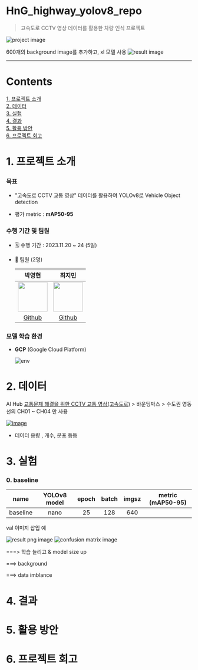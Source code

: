 # HnG_highway_yolov8_repo

> 고속도로 CCTV 영상 데이터를 활용한 차량 인식 프로젝트

![project image](https://github.com/sesac-google-ai-1st/HnG_highway_yolov8_repo/assets/97524127/f84abe72-dc01-4aa1-ba52-0f861b864cc1)


600개의 background image를 추가하고, xl 모델 사용
![result image](https://github.com/sesac-google-ai-1st/HnG_highway_yolov8_repo/assets/72022988/b2ea1fdd-cd31-4bb2-985a-8da2b06fc050)

---

# Contents

[1. 프로젝트 소개](#1-프로젝트-소개) <br>
[2. 데이터](#2-데이터) <br>
[3. 실험](#3-실험) <br>
[4. 결과](#4-결과) <br>
[5. 활용 방안](#5-활용-방안) <br>
[6. 프로젝트 회고](#6-프로젝트-회고) <br>



# 1. 프로젝트 소개

### 목표

- "고속도로 CCTV 교통 영상" 데이터를 활용하여 YOLOv8로 Vehicle Object detection

- 평가 metric : **mAP50-95**

### 수행 기간 및 팀원

- 🗓️ 수행 기간 : 2023.11.20 ~ 24 (5일)

- 🤲 팀원 (2명)<br>

    |박영현|최지민|
    |:-:|:-:|
    |<img src='https://avatars.githubusercontent.com/u/72022988?v=4' height=80 width=80px></img>|<img src='https://avatars.githubusercontent.com/u/97524127?v=4' height=80 width=80px></img>|
    |[Github](https://github.com/yhp2205)|[Github](https://github.com/timmyeos)|

### 모델 학습 환경

- **GCP** (Google Cloud Platform)

    ![env](https://github.com/sesac-google-ai-1st/HnG_highway_yolov8_repo/assets/72022988/2a8c8554-13f3-491f-b38e-655656a1d5dc)


# 2. 데이터

AI Hub [교통문제 해결을 위한 CCTV 교통 영상(고속도로)](https://aihub.or.kr/aihubdata/data/view.do?currMenu=115&topMenu=100&dataSetSn=164) > 바운딩박스 > 수도권 영동선의 CH01 ~ CH04 만 사용
  
[![image](https://github.com/sesac-google-ai-1st/HnG_highway_yolov8_repo/assets/97524127/266be1c4-8979-4f71-a610-3f7da727c4da)](https://aihub.or.kr/aihubdata/data/view.do?currMenu=115&topMenu=100&dataSetSn=164)

- 데이터 용량 , 개수, 분포 등등


# 3. 실험

### 0. baseline

|   name   | YOLOv8 model | epoch | batch | imgsz | metric (mAP50-95) |
|:--------:|:------------:|:-----:|:-----:|:-----:|:-----------------:|
| baseline |     nano     |   25  |  128  |  640  |                   |

val 이미지 삽입 예

![result png image](https://github.com/sesac-google-ai-1st/HnG_highway_yolov8_repo/assets/97524127/475e47df-1d4a-4254-a731-b1cd5bd5a06e)
![confusion matrix image](https://github.com/sesac-google-ai-1st/HnG_highway_yolov8_repo/assets/97524127/d37416d6-a2f1-4163-8aa2-ae462a4c82d2)

===> 학습 늘리고 & model size up

===> background 

===> data imblance


# 4. 결과

# 5. 활용 방안

# 6. 프로젝트 회고

